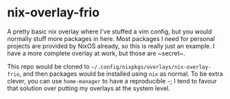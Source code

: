 # nix-overlay-frio

A pretty basic nix overlay where I've stuffed a vim config, but you would normally stuff more packages in here.  Most packages I need for personal projects are provided by NixOS already, so this is really just an example.  I have a more complete overlay at work, but those are ~secret~.

This repo would be cloned to `~/.config/nixpkgs/overlays/nix-overlay-frio`, and then packages would be installed using `nix` as normal.  To be extra clever, you can use `home-manager` to have a reproducible `~`; I tend to favour that solution over putting my overlays at the system level.
